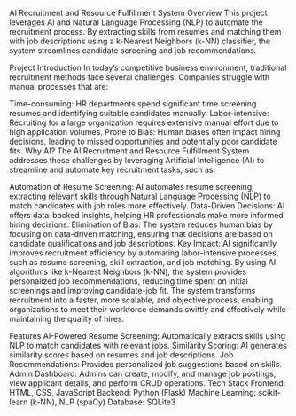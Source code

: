 AI Recruitment and Resource Fulfillment System
Overview
This project leverages AI and Natural Language Processing (NLP) to automate the recruitment process. By extracting skills from resumes and matching them with job descriptions using a k-Nearest Neighbors (k-NN) classifier, the system streamlines candidate screening and job recommendations.

Project Introduction
In today’s competitive business environment, traditional recruitment methods face several challenges. Companies struggle with manual processes that are:

Time-consuming: HR departments spend significant time screening resumes and identifying suitable candidates manually.
Labor-intensive: Recruiting for a large organization requires extensive manual effort due to high application volumes.
Prone to Bias: Human biases often impact hiring decisions, leading to missed opportunities and potentially poor candidate fits.
Why AI?
The AI Recruitment and Resource Fulfillment System addresses these challenges by leveraging Artificial Intelligence (AI) to streamline and automate key recruitment tasks, such as:

Automation of Resume Screening: AI automates resume screening, extracting relevant skills through Natural Language Processing (NLP) to match candidates with job roles more effectively.
Data-Driven Decisions: AI offers data-backed insights, helping HR professionals make more informed hiring decisions.
Elimination of Bias: The system reduces human bias by focusing on data-driven matching, ensuring that decisions are based on candidate qualifications and job descriptions.
Key Impact:
AI significantly improves recruitment efficiency by automating labor-intensive processes, such as resume screening, skill extraction, and job matching.
By using AI algorithms like k-Nearest Neighbors (k-NN), the system provides personalized job recommendations, reducing time spent on initial screenings and improving candidate-job fit.
The system transforms recruitment into a faster, more scalable, and objective process, enabling organizations to meet their workforce demands swiftly and effectively while maintaining the quality of hires.

Features
AI-Powered Resume Screening: Automatically extracts skills using NLP to match candidates with relevant jobs.
Similarity Scoring: AI generates similarity scores based on resumes and job descriptions.
Job Recommendations: Provides personalized job suggestions based on skills.
Admin Dashboard: Admins can create, modify, and manage job postings, view applicant details, and perform CRUD operations.
Tech Stack
Frontend: HTML, CSS, JavaScript
Backend: Python (Flask)
Machine Learning: scikit-learn (k-NN), NLP (spaCy)
Database: SQLite3
